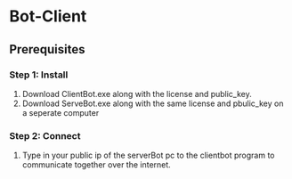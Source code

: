 # Bot-Client

## Prerequisites

### Step 1: Install 

1. Download ClientBot.exe along with the license and public_key.
2. Download ServeBot.exe along with the same license and pbulic_key on a seperate computer

### Step 2: Connect

1. Type in your public ip of the serverBot pc to the clientbot program to communicate together over the internet.


